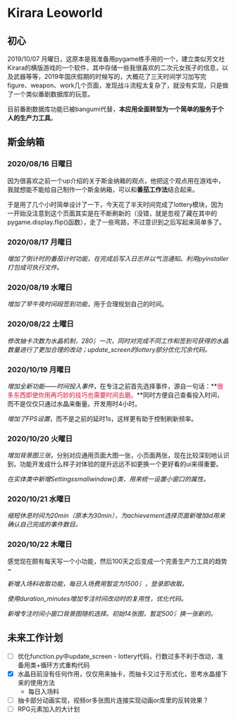 # Kirara Leoworld

## 初心

2019/10/07 月曜日，这原本是我准备用pygame练手用的一个，建立类似芳文社Kirara的横版游戏的一个软件，其中存储一些我很喜欢的二次元女孩子的信息，以及武器等等，2019年国庆假期的时候写的，大概花了三天时间学习加写完figure、weapon、work几个页面，发现战斗流程太复杂了，就没有实现，只是做了一个类似番剧数据库的玩意。

目前番剧数据库功能已被bangumi代替，**本应用全面转型为一个简单的服务于个人的生产力工具**。



## 斯金纳箱

### 2020/08/16 日曜日

因为很喜欢之前一个up介绍的关于斯金纳箱的观点，他把这个观点用在游戏中，我就想能不能给自己制作一个斯金纳箱，可以和**番茄工作法**结合起来。

于是用了几个小时简单设计了一下，今天花了半天时间完成了lottery模块，因为一开始没注意到这个页面其实是在不断刷新的（没错，就是忽视了藏在其中的pygame.display.flip()函数），走了一些弯路，不过意识到之后写起来简单多了。

### 2020/08/17 月曜日

*增加了倒计时的番茄计时功能，在完成后写入日志并以气泡通知。利用pyinstaller打包成可执行文件。*

### 2020/08/19 水曜日

*增加了早午夜时间段签到功能*，用于合理规划自己的时间。

### 2020/08/22 土曜日

*修改抽卡次数为水晶机制，280氵一次，同时对完成不同工作和签到可获得的水晶数量进行了更加合理的改动；update_screen的lottery部分优化冗余代码。*

### 2020/10/19 月曜日

*增加全新功能——时间投入事件*，在专注之前首先选择事件，源自一句话：**<font color='Crimson'>很多东西即使你用再巧妙的技巧也需要时间去磨。</font>**同时方便自己查看投入时间，而不是仅仅只通过水晶来衡量。开发用时4小时。

*增加了FPS设置*，而不是之前的延时1s，这样更有助于控制刷新频率。

### 2020/10/20 火曜日

*增加背景图三张*，分别对应通用页面大图一张，小页面两张，现在比较深刻地认识到，功能开发成什么样子对体验的提升远远不如更换一个更好看的ui来得重要。

*在实体类中新增Settingssmallwindow()类，用来统一设置小窗口的属性。*

### 2020/10/21 水曜日

*缩短休息时间为20min（原本为30min），为achievement选择页面新增加id用来确认自己完成的事件数目。*

### 2020/10/22 木曜日

感觉现在颇有每天写一个小功能，然后100天之后变成一个完善生产力工具的趋势~

*新增入场料收取功能，每日入场费用暂定为1500氵，登录即收取。*

*使用duration_minutes增加专注时间改动时的复用性，优化代码。*

*新增专注时间小窗口背景图随机选择。初始14张图，暂定500氵换一张新的。*



## 未来工作计划

- [ ] 优化function.py中update_screen - lottery代码，行数过多不利于改动，准备用类+循环方式重构代码
- [x] 水晶目前没有任何作用，仅仅用来抽卡，而抽卡又过于形式化，思考水晶接下来的使用方法
  - 每日入场料
- [ ] 抽卡部分动画实现，视频or多张图片连接实现动画or库里的反转效果？
- [ ] RPG元素加入的大计划